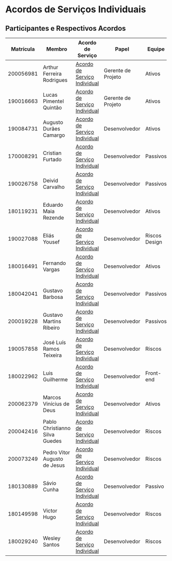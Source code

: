 # Acordos de Serviços Individuais

## Participantes e Respectivos Acordos


| Matrícula | Membro                         | Acordo de Serviço                                                                 | Papel              | Equipe             |
| --------- | ------------------------------ | --------------------------------------------------------------------------------- | ------------------ | ------------------ |
| 200056981 | Arthur Ferreira Rodrigues      | [Acordo de Serviço Individual](./Acordo_de_Servico_ArthurFerreira_ALM.pdf)        | Gerente de Projeto | Ativos             |
| 190016663 | Lucas Pimentel Quintão         | [Acordo de Serviço Individual](./Acordo_de_Servico_Lucas_Pimentel_ALM.pdf)        | Gerente de Projeto | Ativos             |
| 190084731 | Augusto Durães Camargo         | [Acordo de Serviço Individual](./Acordo_de_Servico_AugustoCamargo_ALM.pdf)        | Desenvolvedor      | Ativos             |
| 170008291 | Cristian Furtado               | [Acordo de Serviço Individual](./Acordo_de_Servico_CristianFurtado_ALM.pdf)       | Desenvolvedor      | Passivos           |
| 190026758 | Deivid Carvalho                | [Acordo de Serviço Individual](./Acordo_de_Servico_DeividCarvalho_ALM.pdf)        | Desenvolvedor      | Passivos           |
| 180119231 | Eduardo Maia Rezende           | [Acordo de Serviço Individual](./Acordo_de_Servico_EduardoMaia.pdf)               | Desenvolvedor      | Ativos             |
| 190027088 | Eliás Yousef                   | [Acordo de Serviço Individual](./Acordo_de_Servico_EliasYousef_ALM.pdf)           | Desenvolvedor      | Riscos <br> Design |
| 180016491 | Fernando Vargas                | [Acordo de Serviço Individual](./Acordo_de_Servico_FernandoVargas_ALM.pdf)        | Desenvolvedor      | Ativos             |
| 180042041 | Gustavo Barbosa                | [Acordo de Serviço Individual](./Acordo_de_Servico_GustavoBarbosa_ALM.pdf)        | Desenvolvedor      | Passivos           |
| 200019228 | Gustavo Martins Ribeiro        | [Acordo de Serviço Individual](./Acordo_de_Servico_GustavoMartinsRibeiro_ALM.pdf) | Desenvolvedor      | Passivos           |
| 190057858 | José Luís Ramos Teixeira       | [Acordo de Serviço Individual](./Acordo_de_Servico_JoseLuis_ALM.pdf)              | Desenvolvedor      | Riscos             |
| 180022962 | Luis Guilherme                 | [Acordo de Serviço Individual](./Acordo_de_Servico_LuísLins_ALM.pdf)              | Desenvolvedor      | Front-end          |
| 200062379 | Marcos Vinícius de Deus        | [Acordo de Serviço Individual](./Acordo_de_Servico_MarcosDeus_ALM.pdf)            | Desenvolvedor      | Ativos             |
| 200042416 | Pablo Christianno Silva Guedes | [Acordo de Serviço Individual](./Acordo_de_Servico_PabloGuedes_ALM.pdf)           | Desenvolvedor      | Riscos             |
| 200073249 | Pedro Vitor Augusto de Jesus   | [Acordo de Serviço Individual](./Acordo_de_Servico_PedroJesus_ALM.pdf)            | Desenvolvedor      | Riscos             |
| 180130889 | Sávio Cunha                    | [Acordo de Serviço Individual](./Acordo_de_Servico_SavioCunha_ALM.pdf)            | Desenvolvedor      | Passivo            |
| 180149598 | Victor Hugo                    | [Acordo de Serviço Individual](./Acordo_de_Servico_VictorHugo_ALM.pdf)            | Desenvolvedor      | Riscos             |
| 180029240 | Wesley Santos                  | [Acordo de Serviço Individual](./Acordo_de_Servico_WesleySantos_ALM.pdf)          | Desenvolvedor      | Riscos             |
